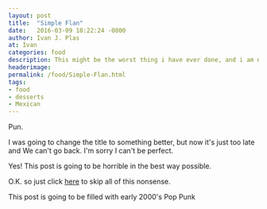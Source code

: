 ```yaml
---
layout: post
title:  "Simple Flan"
date:   2016-03-09 18:22:24 -0800
author: Ivan J. Plas
at: Ivan
categories: food
description: This might be the worst thing i have ever done, and i am not talking about the Flan. The Flan came out great.
headerimage:
permalink: /food/Simple-Flan.html
tags:
- food
- desserts
- Mexican
---
```

Pun.

I was going to change the title to something better, but now it's just too late and
We can't go back. I'm sorry I can't be perfect.

Yes! This post is going to be horrible in the best way possible.

O.K. so just click <a href="{{ post.url}}#recipe">here</a> to skip all of this nonsense.

This post is going to be filled with early 2000's Pop Punk
